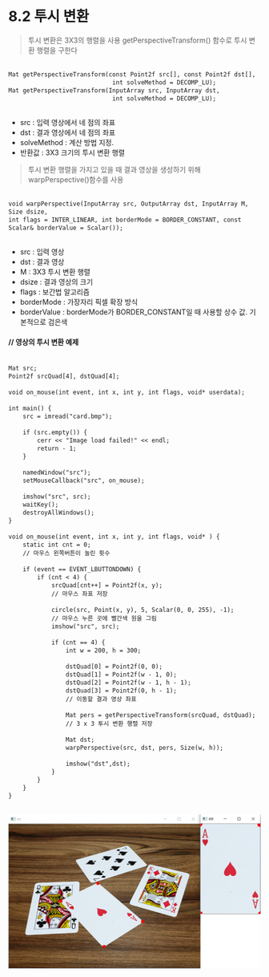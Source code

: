 8.2 투시 변환
========================
> 투시 변환은 3X3의 행렬을 사용
> getPerspectiveTransform() 함수로 투시 변환 행렬을 구한다
<pre>
<code>
Mat getPerspectiveTransform(const Point2f src[], const Point2f dst[],
                             int solveMethod = DECOMP_LU);
Mat getPerspectiveTransform(InputArray src, InputArray dst,
                             int solveMethod = DECOMP_LU);
</code>
</pre>
* src : 입력 영상에서 네 점의 좌표
* dst : 결과 영상에서 네 점의 좌표
* solveMethod : 계산 방법 지정.
* 반환값 : 3X3 크기의 투시 변환 행렬

> 투시 변환 행렬을 가지고 있을 때 결과 영상을 생성하기 위해 warpPerspective()함수를 사용
<pre>
<code>
void warpPerspective(InputArray src, OutputArray dst, InputArray M, Size dsize,
int flags = INTER_LINEAR, int borderMode = BORDER_CONSTANT, const Scalar& borderValue = Scalar());
</code>
</pre>
* src : 입력 영상
* dst : 결과 영상
* M : 3X3 투시 변환 행렬
* dsize : 결과 영상의 크기
* flags : 보간법 알고리즘
* borderMode : 가장자리 픽셀 확장 방식
* borderValue : borderMode가 BORDER_CONSTANT일 때 사용할 상수 값. 기본적으로 검은색

#### // 영상의 투시 변환 예제
<pre>
<code>
Mat src;
Point2f srcQuad[4], dstQuad[4];

void on_mouse(int event, int x, int y, int flags, void* userdata);

int main() {
	src = imread("card.bmp");

	if (src.empty()) {
		cerr << "Image load failed!" << endl;
		return - 1;
	}

	namedWindow("src");
	setMouseCallback("src", on_mouse);

	imshow("src", src);
	waitKey();
	destroyAllWindows();
}

void on_mouse(int event, int x, int y, int flags, void* ) {
	static int cnt = 0;
	// 마우스 왼쪽버튼이 눌린 횟수

	if (event == EVENT_LBUTTONDOWN) {
		if (cnt < 4) {
			srcQuad[cnt++] = Point2f(x, y);
			// 마우스 좌표 저장

			circle(src, Point(x, y), 5, Scalar(0, 0, 255), -1);
			// 마우스 누른 곳에 빨간색 원을 그림
			imshow("src", src);

			if (cnt == 4) {
				int w = 200, h = 300;

				dstQuad[0] = Point2f(0, 0);
				dstQuad[1] = Point2f(w - 1, 0);
				dstQuad[2] = Point2f(w - 1, h - 1);
				dstQuad[3] = Point2f(0, h - 1);
				// 이동할 결과 영상 좌표

				Mat pers = getPerspectiveTransform(srcQuad, dstQuad);
				// 3 x 3 투시 변환 행렬 저장

				Mat dst;
				warpPerspective(src, dst, pers, Size(w, h));

				imshow("dst",dst);
			}
		}
	}
}
</code>
</pre>
![Alt text](https://github.com/kvmii/opencv/blob/main/transform/perspective.png?raw=true)
